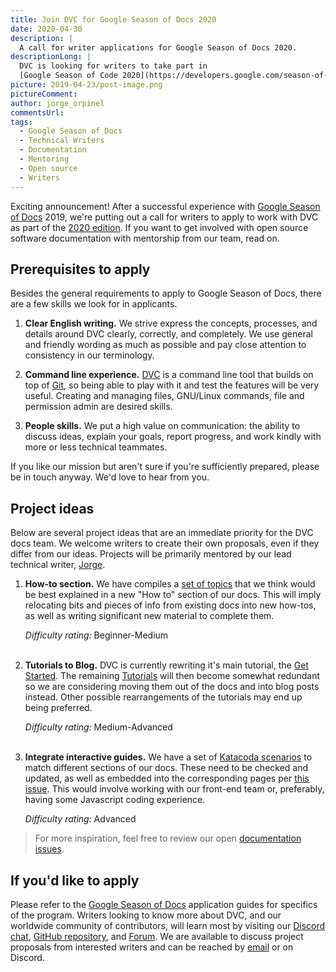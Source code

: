 ```yaml
---
title: Join DVC for Google Season of Docs 2020
date: 2020-04-30
description: |
  A call for writer applications for Google Season of Docs 2020.
descriptionLong: |
  DVC is looking for writers to take part in
  [Google Season of Code 2020](https://developers.google.com/season-of-docs).
picture: 2019-04-23/post-image.png
pictureComment:
author: jorge_orpinel
commentsUrl:
tags:
  - Google Season of Docs
  - Technical Writers
  - Documentation
  - Mentoring
  - Open source
  - Writers
---
```


Exciting announcement! After a successful experience with
[Google Season of Docs](https://developers.google.com/season-of-docs) 2019,
we're putting out a call for writers to apply to work with DVC as part of the
[2020 edition](https://developers.google.com/season-of-docs). If you want to get
involved with open source software documentation with mentorship from our team,
read on.

## Prerequisites to apply

Besides the general requirements to apply to Google Season of Docs, there are a
few skills we look for in applicants.

1. **Clear English writing.** We strive express the concepts, processes, and
   details around DVC clearly, correctly, and completely. We use general and
   friendly wording as much as possible and pay close attention to consistency
   in our terminology.

1. **Command line experience.** [DVC](/doc/home) is a command line tool that
   builds on top of [Git](https://git-scm.com/), so being able to play with it
   and test the features will be very useful. Creating and managing files,
   GNU/Linux commands, file and permission admin are desired skills.

1. **People skills.** We put a high value on communication: the ability to
   discuss ideas, explain your goals, report progress, and work kindly with more
   or less technical teammates.

If you like our mission but aren't sure if you're sufficiently prepared, please
be in touch anyway. We'd love to hear from you.

## Project ideas

Below are several project ideas that are an immediate priority for the DVC docs
team. We welcome writers to create their own proposals, even if they differ from
our ideas. Projects will be primarily mentored by our lead technical writer,
[Jorge](https://github.com/jorgeorpinel).

1. **How-to section.** We have compiles a
   [set of topics](https://github.com/iterative/dvc.org/issues/899) that we
   think would be best explained in a new "How to" section of our docs. This
   will imply relocating bits and pieces of info from existing docs into new
   how-tos, as well as writing significant new material to complete them.

   _Difficulty rating:_ Beginner-Medium<br/><br/>

1. **Tutorials to Blog.** DVC is currently rewriting it's main tutorial, the
   [Get Started](https://github.com/iterative/dvc.org/pull/1074). The remaining
   [Tutorials](https://dvc.org/doc/tutorials) will then become somewhat
   redundant so we are considering moving them out of the docs and into blog
   posts instead. Other possible rearrangements of the tutorials may end up
   being preferred.

   _Difficulty rating:_ Medium-Advanced<br/><br/>

1. **Integrate interactive guides.** We have a set of
   [Katacoda scenarios](https://www.katacoda.com/dvc) to match different
   sections of our docs. These need to be checked and updated, as well as
   embedded into the corresponding pages per
   [this issue](https://github.com/iterative/dvc.org/issues/670). This would
   involve working with our front-end team or, preferably, having some
   Javascript coding experience.

   _Difficulty rating:_ Advanced

> For more inspiration, feel free to review our open
> [documentation issues](https://github.com/iterative/dvc.org/issues?q=is%3Aopen+is%3Aissue+label%3Adoc-content+).

## If you'd like to apply

Please refer to the
[Google Season of Docs](https://developers.google.com/season-of-docs)
application guides for specifics of the program. Writers looking to know more
about DVC, and our worldwide community of contributors, will learn most by
visiting our [Discord chat](https://dvc.org/chat),
[GitHub repository](https://github.com/iterative/dvc), and
[Forum](https://discuss.dvc.org/). We are available to discuss project proposals
from interested writers and can be reached by [email](mailto:support@dvc.org) or
on Discord.
